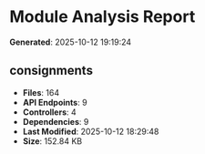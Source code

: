 # Module Analysis Report

**Generated**: 2025-10-12 19:19:24

## consignments

- **Files**: 164
- **API Endpoints**: 9
- **Controllers**: 4
- **Dependencies**: 9
- **Last Modified**: 2025-10-12 18:29:48
- **Size**: 152.84 KB

